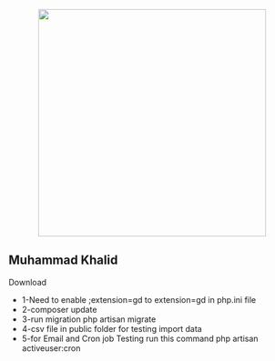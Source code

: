 <p align="center"><a href="https://laravel.com" target="_blank"><img src="https://raw.githubusercontent.com/laravel/art/master/logo-lockup/5%20SVG/2%20CMYK/1%20Full%20Color/laravel-logolockup-cmyk-red.svg" width="400"></a></p>


## Muhammad Khalid

Download 
- 1-Need to enable ;extension=gd to extension=gd in php.ini file
- 2-composer update
- 3-run migration php artisan migrate
- 4-csv file in public folder for testing import data
- 5-for Email and Cron job Testing run this command php artisan activeuser:cron
